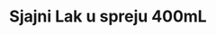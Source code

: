 ---
layout: product
title: "Sjajni Lak u spreju 400mL"
price: "1100" 
desc: "Lak u spreju – mat"
img_path: "/assets/img/AK1012.webp"
brand: "AK"
available: false
special_offer: false
new: false
soon: false
cat: "070000"
subcat: "070200"
subsubcat: "070201"
sifra: "AK1012"
popular: false
spec: false
---